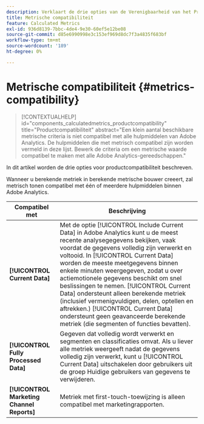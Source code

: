 ```yaml
---
description: Verklaart de drie opties van de Verenigbaarheid van het Product.
title: Metrische compatibiliteit
feature: Calculated Metrics
exl-id: 936d8139-7bbc-4de4-9e30-60ef5e12be08
source-git-commit: d85e6990998e3c153ef969d8dc7f3a4835f683bf
workflow-type: tm+mt
source-wordcount: '189'
ht-degree: 0%

---
```


# Metrische compatibiliteit {#metrics-compatibility}

>[!CONTEXTUALHELP]
>id="components_calculatedmetrics_productcompatibility"
>title="Productcompatibiliteit"
>abstract="Een klein aantal beschikbare metrische criteria is niet compatibel met alle hulpmiddelen van Adobe Analytics. De hulpmiddelen die met metrisch compatibel zijn worden vermeld in deze lijst. Bewerk de criteria om een metrische waarde compatibel te maken met alle Adobe Analytics-gereedschappen."

In dit artikel worden de drie opties voor productcompatibiliteit beschreven.

Wanneer u berekende metriek in berekende metrische bouwer creeert, zal metrisch tonen compatibel met één of meerdere hulpmiddelen binnen Adobe Analytics.


| Compatibel met | Beschrijving |
| --- | --- |
| **[!UICONTROL Current Data]** | Met de optie [!UICONTROL Include Current Data] in Adobe Analytics kunt u de meest recente analysegegevens bekijken, vaak voordat de gegevens volledig zijn verwerkt en voltooid. In [!UICONTROL Current Data] worden de meeste meetgegevens binnen enkele minuten weergegeven, zodat u over actiemotionele gegevens beschikt om snel beslissingen te nemen. [!UICONTROL Current Data] ondersteunt alleen berekende metriek (inclusief vermenigvuldigen, delen, optellen en aftrekken.) [!UICONTROL Current Data] ondersteunt geen geavanceerde berekende metriek (die segmenten of functies bevatten). |
| **[!UICONTROL Fully Processed Data]** | Gegeven dat volledig wordt verwerkt en segmenten en classificaties omvat. Als u liever alle metriek weergeeft nadat de gegevens volledig zijn verwerkt, kunt u [!UICONTROL Current Data] uitschakelen door gebruikers uit de groep Huidige gebruikers van gegevens te verwijderen. |
| **[!UICONTROL Marketing Channel Reports]** | Metriek met first-touch-toewijzing is alleen compatibel met marketingrapporten. |
